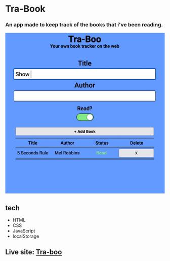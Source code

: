 # Tra-Book

### An app made to keep track of the books that i've been reading.

<img src="https://github.com/efs0-cod3/Tra-Boo/blob/main/tra-boo.gif"/>

## tech
- HTML
- CSS
- JavaScript
- localStorage



## Live site: [Tra-boo](https://efs0-cod3.github.io/Tra-Boo/)
